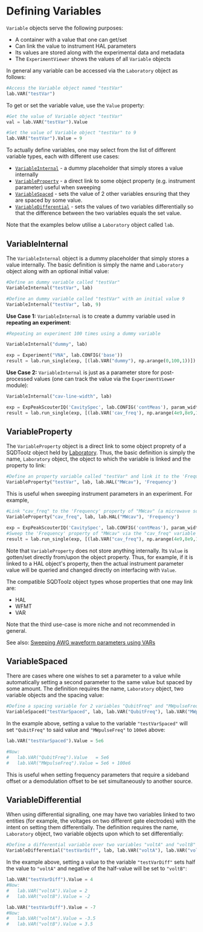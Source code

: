 # Defining Variables

`Variable` objects serve the following purposes:

- A container with a value that one can get/set
- Can link the value to instrument HAL parameters
- Its values are stored along with the experimental data and metadata
- The `ExperimentViewer` shows the values of all `Variable` objects

In general any variable can be accessed via the `Laboratory` object as follows:

```python
#Access the Variable object named "testVar"
lab.VAR("testVar")
```

To get or set the variable value, use the `Value` property:

```python
#Get the value of Variable object "testVar"
val = lab.VAR("testVar").Value

#Set the value of Variable object "testVar" to 9
lab.VAR("testVar").Value = 9
```

To actually define variables, one may select from the list of different variable types, each with different use cases:

- [`VariableInternal`](#variableinternal) - a dummy placeholder that simply stores a value internally
- [`VariableProperty`](#variableproperty) - a direct link to some object property (e.g. instrument parameter) useful when sweeping
- [`VariableSpaced`](#variablespaced) - sets the value of 2 other variables ensuring that they are spaced by some value.
- [`VariableDifferential`](#variabledifferential) - sets the values of two variables differentially so that the difference between the two variables equals the set value.

Note that the examples below utilise a `Laboratory` object called `lab`.

## VariableInternal

The `VariableInternal` object is a dummy placeholder that simply stores a value internally. The basic definition is simply the name and `Laboratory` object along with an optional initial value:

```python
#Define an dummy variable called "testVar"
VariableInternal("testVar", lab)

#Define an dummy variable called "testVar" with an initial value 9
VariableInternal("testVar", lab, 9)
```

**Use Case 1:** `VariableInternal` is to create a dummy variable used in **repeating an experiment**:

```python
#Repeating an experiment 100 times using a dummy variable

VariableInternal("dummy", lab)

exp = Experiment("VNA", lab.CONFIG('base'))
result = lab.run_single(exp, [(lab.VAR("dummy"), np.arange(0,100,1))])
``` 

**Use Case 2:** `VariableInternal` is just as a parameter store for post-processed values (one can track the value via the `ExperimentViewer` module):

```python
VariableInternal("cav-line-width", lab)

exp = ExpPeakScouterIQ('CavitySpec', lab.CONFIG('contMeas'), param_width=lab.VAR("cav-line-width"))
result = lab.run_single(exp, [(lab.VAR('cav_freq'), np.arange(4e9,8e9,1e6))])
```

## VariableProperty

The `VariableProperty` object is a direct link to some object proprety of a SQDToolz object held by [Laboratory](Laboratory.md). Thus, the basic definition is simply the name, `Laboratory` object, the object to which the variable is linked and the property to link:

```python
#Define an property variable called "testVar" and link it to the 'Frequency' property of the HAL object called "MWcav" 
VariableProperty("testVar", lab, lab.HAL("MWcav"), 'Frequency')
```

This is useful when sweeping instrument parameters in an experiment. For example, 


```python
#Link "cav_freq" to the 'Frequency' property of "MWcav" (a microwave source HAL)
VariableProperty("cav_freq", lab, lab.HAL("MWcav"), 'Frequency')

exp = ExpPeakScouterIQ('CavitySpec', lab.CONFIG('contMeas'), param_width=lab.VAR("cav-line-width"))
#Sweep the 'Frequency' property of "MWcav" via the "cav_freq" variable
result = lab.run_single(exp, [(lab.VAR("cav_freq"), np.arange(4e9,8e9,1e6))])
```

Note that `VariableProperty` does not store anything internally. Its `Value` is gotten/set directly from/upon the object property. Thus, for example, if it is linked to a HAL object's property, then the actual instrument parameter value will be queried and changed directly on interfacing with `Value`.

The compatible SQDToolz object types whose properties that one may link are:

- HAL
- WFMT
- VAR

Note that the third use-case is more niche and not recommended in general.

See also: [Sweeping AWG waveform parameters using VARs](AWG_VARs.md)

## VariableSpaced

There are cases where one wishes to set a parameter to a value while automatically setting a second parameter to the same value but spaced by some amount. The definition requires the name, `Laboratory` object, two variable objects and the spacing value:

```python
#Define a spacing variable for 2 variables "QubitFreq" and "MWpulseFreq" spaced at 100e6
VariableSpaced("testVarSpaced", lab, lab.VAR("QubitFreq"), lab.VAR("MWpulseFreq"), 100e6)
```

In the example above, setting a value to the variable `"testVarSpaced"` will set `"QubitFreq"` to said value and `"MWpulseFreq"` to `100e6` above:


```python
lab.VAR("testVarSpaced").Value = 5e6

#Now:
#   lab.VAR("QubitFreq").Value   = 5e6
#   lab.VAR("MWpulseFreq").Value = 5e6 + 100e6
```

This is useful when setting frequency parameters that require a sideband offset or a demodulation offset to be set simultaneously to another source.

## VariableDifferential

When using differential signalling, one may have two variables linked to two entities (for example, the voltages on two different gate electrodes) with the intent on setting them differentially. The definition requires the name, `Laboratory` object, two variable objects upon which to set differentially:

```python
#Define a differential variable over two variables "voltA" and "voltB"
VariableDifferential("testVarDiff", lab, lab.VAR("voltA"), lab.VAR("voltB")):
```

In the example above, setting a value to the variable `"testVarDiff"` sets half the value to `"voltA"` and negative of the half-value will be set to `"voltB"`:

```python
lab.VAR("testVarDiff").Value = 4
#Now:
#   lab.VAR("voltA").Value = 2
#   lab.VAR("voltB").Value = -2

lab.VAR("testVarDiff").Value = -7
#Now:
#   lab.VAR("voltA").Value = -3.5
#   lab.VAR("voltB").Value = 3.5
```
